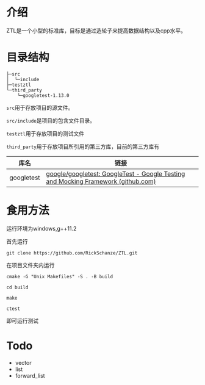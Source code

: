 # 介绍

ZTL是一个小型的标准库，目标是通过造轮子来提高数据结构以及cpp水平。

# 目录结构

```
├─src
│  └─include
├─testztl
└─third_party
    └─googletest-1.13.0
```

`src`用于存放项目的源文件。

`src/include`是项目的包含文件目录。

`testztl`用于存放项目的测试文件

`third_party`用于存放项目所引用的第三方库，目前的第三方库有

| 库名       | 链接                                                         |
| ---------- | ------------------------------------------------------------ |
| googletest | [google/googletest: GoogleTest - Google Testing and Mocking Framework (github.com)](https://github.com/google/googletest) |

# 食用方法

运行环境为windows,g++11.2

首先运行

`git clone https://github.com/RickSchanze/ZTL.git`

在项目文件夹内运行

`cmake -G "Unix Makefiles" -S . -B build`

`cd build`

`make`

`ctest`

即可运行测试

# Todo

+ vector
+ list
+ forward_list
